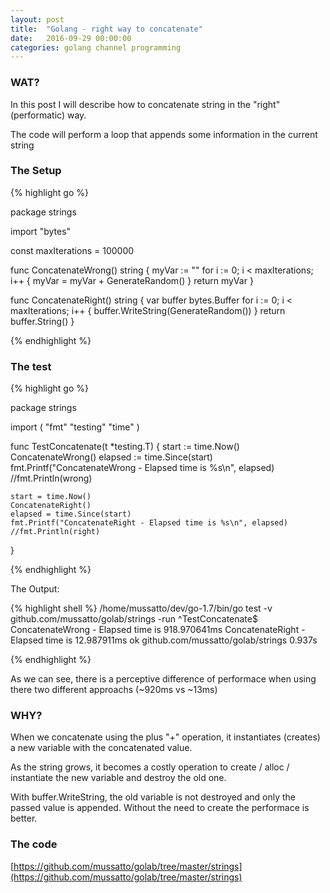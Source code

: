 ```yaml
---
layout: post
title:  "Golang - right way to concatenate"
date:   2016-09-29 00:00:00
categories: golang channel programming
---
```


### WAT?

In this post I will describe how to concatenate string in the "right" (performatic) way.

The code will perform a loop that appends some information in the current string

### The Setup

{% highlight go %}

package strings

import "bytes"

const maxIterations = 100000

func ConcatenateWrong() string {
	myVar := ""
	for i := 0; i < maxIterations; i++ {
		myVar = myVar + GenerateRandom()
	}
	return myVar
}

func ConcatenateRight() string {
	var buffer bytes.Buffer
	for i := 0; i < maxIterations; i++ {
		buffer.WriteString(GenerateRandom())
	}
	return buffer.String()
}

{% endhighlight %}

### The test

{% highlight go %}

package strings

import (
	"fmt"
	"testing"
	"time"
)

func TestConcatenate(t *testing.T) {
	start := time.Now()
	ConcatenateWrong()
	elapsed := time.Since(start)
	fmt.Printf("ConcatenateWrong - Elapsed time is %s\n", elapsed)
	//fmt.Println(wrong)

	start = time.Now()
	ConcatenateRight()
	elapsed = time.Since(start)
	fmt.Printf("ConcatenateRight - Elapsed time is %s\n", elapsed)
	//fmt.Println(right)
}


{% endhighlight %}

The Output:

{% highlight shell %}
/home/mussatto/dev/go-1.7/bin/go test -v github.com/mussatto/golab/strings -run ^TestConcatenate$
ConcatenateWrong - Elapsed time is 918.970641ms
ConcatenateRight - Elapsed time is 12.987911ms
ok  	github.com/mussatto/golab/strings	0.937s

{% endhighlight %}

As we can see, there is a perceptive difference of performace when using there two different approachs (~920ms vs ~13ms)

### WHY?

When we concatenate using the plus "+" operation, it instantiates (creates) a new variable with the concatenated value.

As the string grows, it becomes a costly operation to create / alloc / instantiate the new variable and destroy the old one.

With buffer.WriteString, the old variable is not destroyed and only the passed value is appended. Without the need to create the performace is better.

### The code
[https://github.com/mussatto/golab/tree/master/strings](https://github.com/mussatto/golab/tree/master/strings)
